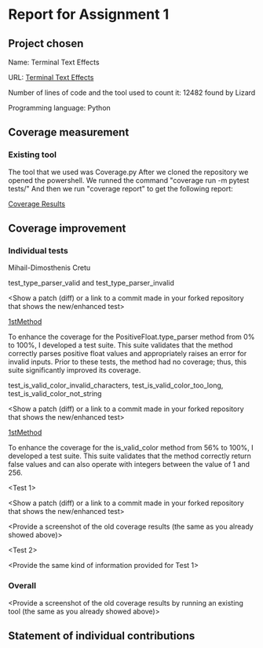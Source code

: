 # Report for Assignment 1

## Project chosen

Name: Terminal Text Effects

URL: [Terminal Text Effects](https://github.com/ChrisBuilds/terminaltexteffects.git)

Number of lines of code and the tool used to count it: 12482 found by Lizard

Programming language: Python

## Coverage measurement

### Existing tool

The tool that we used was Coverage.py
After we cloned the repository we opened the powershell.
We runned the command "coverage run -m pytest tests/"
And then we run "coverage report" to get the following report:

[Coverage Results](README\BeforeTestCoverage.png)

## Coverage improvement

### Individual tests

<The following is supposed to be repeated for each group member>

Mihail-Dimosthenis Cretu

test_type_parser_valid and test_type_parser_invalid

<Show a patch (diff) or a link to a commit made in your forked repository that shows the new/enhanced test>

[1stMethod](README\Dimos1.png)

To enhance the coverage for the PositiveFloat.type_parser method from 0% to 100%, I developed a test suite. This suite validates that the method correctly parses positive float values and appropriately raises an error for invalid inputs. Prior to these tests, the method had no coverage; thus, this suite significantly improved its coverage.

test_is_valid_color_invalid_characters, test_is_valid_color_too_long, test_is_valid_color_not_string

<Show a patch (diff) or a link to a commit made in your forked repository that shows the new/enhanced test>

[1stMethod](README\Dimos2.png)

To enhance the coverage for the is_valid_color method from 56% to 100%, I developed a test suite. This suite validates that the method correctly return false values and can also operate with integers between the value of 1 and 256.

<Group member name>

<Test 1>

<Show a patch (diff) or a link to a commit made in your forked repository that shows the new/enhanced test>

<Provide a screenshot of the old coverage results (the same as you already showed above)>

<Provide a screenshot of the new coverage results>

<State the coverage improvement with a number and elaborate on why the coverage is improved>

<Test 2>

<Provide the same kind of information provided for Test 1>

### Overall

<Provide a screenshot of the old coverage results by running an existing tool (the same as you already showed above)>

<Provide a screenshot of the new coverage results by running the existing tool using all test modifications made by the group>

## Statement of individual contributions

<Write what each group member did>
